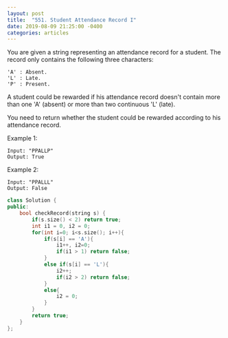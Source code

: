 ```yaml
---
layout: post
title:  "551. Student Attendance Record I"
date: 2019-08-09 21:25:00 -0400
categories: articles
---
```

You are given a string representing an attendance record for a student. The record only contains the following three characters:
```
'A' : Absent.
'L' : Late.
'P' : Present.
```
A student could be rewarded if his attendance record doesn't contain more than one 'A' (absent) or more than two continuous 'L' (late).

You need to return whether the student could be rewarded according to his attendance record.

Example 1:
```
Input: "PPALLP"
Output: True
```
Example 2:
```
Input: "PPALLL"
Output: False
```
```c++
class Solution {
public:
    bool checkRecord(string s) {
        if(s.size() < 2) return true;
        int i1 = 0, i2 = 0;
        for(int i=0; i<s.size(); i++){
            if(s[i] == 'A'){
                i1++, i2=0;
                if(i1 > 1) return false;
            } 
            else if(s[i] == 'L'){
                i2++;
                if(i2 > 2) return false;
            }
            else{
                i2 = 0;
            }
        }
        return true;
    }
};
```